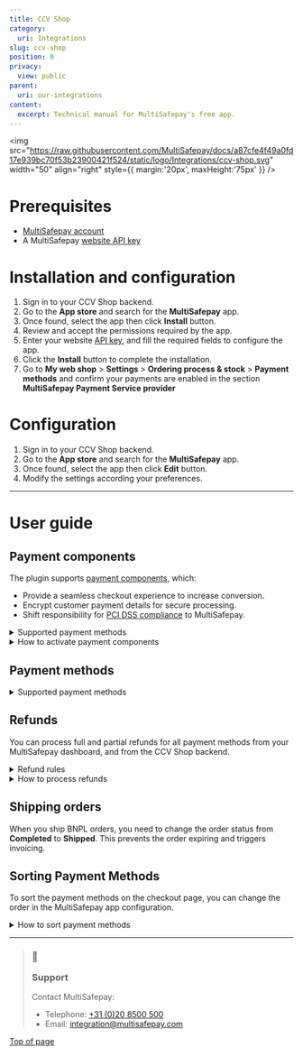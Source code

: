 ```yaml
---
title: CCV Shop
category:
  uri: Integrations
slug: ccv-shop
position: 0
privacy:
  view: public
parent:
  uri: our-integrations
content:
  excerpt: Technical manual for MultiSafepay's free app.
---
```

<img src="https://raw.githubusercontent.com/MultiSafepay/docs/a87cfe4f49a0fd17e939bc70f53b23900421f524/static/logo/Integrations/ccv-shop.svg" width="50" align="right" style={{ margin:'20px', maxHeight:'75px' }} />

# Prerequisites

* [MultiSafepay account](/docs/getting-started-guide/)
* A MultiSafepay [website API key](/docs/sites#site-id-api-key-and-security-code)

# Installation and configuration

1. Sign in to your CCV Shop <Glossary>backend</Glossary>.
2. Go to the **App store** and search for the **MultiSafepay** app.
3. Once found, select the app then click **Install** button.
4. Review and accept the permissions required by the app.
5. Enter your website [API key](/docs/sites#site-id-api-key-and-security-code), and fill the required fields to configure the app.
6. Click the **Install** button to complete the installation.
7. Go to **My web shop** > **Settings** > **Ordering process & stock** > **Payment methods** and confirm your payments are enabled in the section **MultiSafepay Payment Service provider**

# Configuration

1. Sign in to your CCV Shop <Glossary>backend</Glossary>.
2. Go to the **App store** and search for the **MultiSafepay** app.
3. Once found, select the app then click **Edit** button.
4. Modify the settings according your preferences.

***

# User guide

## Payment components

The plugin supports [payment components](/docs/payment-components/), which:

* Provide a seamless checkout experience to increase <Glossary>conversion</Glossary>.
* Encrypt customer payment details for secure processing.
* Shift responsibility for [PCI DSS compliance](/docs/pci-dss/) to MultiSafepay.

<details id="supported-payment-methods">
  <summary>Supported payment methods</summary>

  <br />

  * Cards: Amex, Maestro, Mastercard, Visa, Bancontact, iDEAL in3, Pay After Delivery, Pay After Delivery installments, Riverty, E-Invoicing and Zinia
</details>

<details id="how-to-activate-payment-components">
  <summary>How to activate payment components</summary>

  <br />

  1. Sign in to your CCV Shop <Glossary>backend</Glossary>.
  2. Go to the **App store** and search for the **MultiSafepay** app.
  3. Once found, select the app then click **Edit** button.
  4. Set the **Enable payment component** toggle to **Enabled**.
  5. Click **Save**.
</details>

## Payment methods

<details id="supported-payment-methods">
  <summary>Supported payment methods</summary>

  <br />

  The activated payment methods from your MultiSafepay account appear will be registered in CCV Shop as a payment method.\
  To keep the payment methods synchronized, ensure to toggle the "update payment methods" setting before pressing "update".
</details>

## Refunds

You can process full and partial refunds for all payment methods from your MultiSafepay dashboard, and from the CCV Shop <Glossary>backend</Glossary>.

<details id="refund-rules">
  <summary>Refund rules</summary>

  <br />

  To process backend refunds:

  * In the configuration of the MultiSafepay app, **Automatic refunds** needs to be enabled.
  * After enable **Automatic refunds**, select which invoice type will trigger refunds:
    * **Only "Credit"**: Refunds will be triggered when a credit invoice status is changed to **Refunded**.
    * **Both "Credit" and "Debit"**: Refunds will be triggered when a credit or debit invoice status is changed to **Refunded**.
  * The refund amount cannot exceed the original transaction amount.
  * The refund amount cannot exceed the available funds in your MultiSafepay account.<br />
</details>

<details id="how-to-process-backend-refunds">
  <summary>How to process refunds</summary>

  <br />

  To process backend refunds:

  1. Sign in to your CCV Shop <Glossary>backend</Glossary>.
  2. Go to **My orders** > **Order management**.
  3. Select the order, and click on the **Invoices** tab.
  4. Change the **Invoice status** from **Paid** to **Refunded**.
  5. A refund request will be processed in MultiSafepay.<br />
</details>

## Shipping orders

When you ship <Glossary>BNPL</Glossary> orders, you need to change the <Glossary>order status</Glossary> from **Completed** to **Shipped**. This prevents the order expiring and triggers invoicing.

## Sorting Payment Methods

To sort the payment methods on the checkout page, you can change the order in the MultiSafepay app configuration.

<details id="sorting-payment-methods">
  <summary>How to sort payment methods</summary>

  <br />

  1. Sign in to your CCV Shop <Glossary>backend</Glossary>.
  2. Go to the **App store** and search for the **MultiSafepay** app.
  3. Click on **Edit** button.
  4. Turn on the switch field **Payment methods order**.
  5. A list of the installed payment methods will be shown.
  6. Use the arrow icons to sort the payment methods.
  7. Click on **Update** button to save the changes.<br />

  **⚠️ Note:** Only payment methods provided by MultiSafepay can be reordered. CCV Shop does not support ordering of payment methods not provided by our app, so the order of other payment methods cannot be adjusted.

  <br />
</details>

***

<blockquote className="callout callout_info">
  <h3 className="callout-heading false">
    <span className="callout-icon">💬</span>
    <p>Support</p>
  </h3>
  <p>Contact MultiSafepay:</p>
  <ul>
    <li>
      Telephone: <a href="tel:+310208500500">+31 (0)20 8500 500</a>
    </li>
    <li>
      Email: <a href="mailto:integration@multisafepay.com">integration@multisafepay.com</a>
    </li>
  </ul>
</blockquote>

[Top of page](#)
